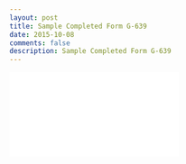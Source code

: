 ```yaml
---
layout: post
title: Sample Completed Form G-639
date: 2015-10-08
comments: false
description: Sample Completed Form G-639
---
```

<iframe src="{{ site.url }}/assets/pdf/g-639.pdf" frameborder="0" allowfullscreen></iframe>
